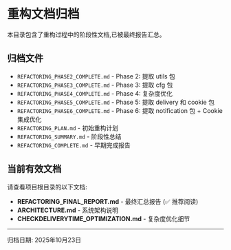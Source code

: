 # 重构文档归档

本目录包含了重构过程中的阶段性文档,已被最终报告汇总。

## 归档文件

- `REFACTORING_PHASE2_COMPLETE.md` - Phase 2: 提取 utils 包
- `REFACTORING_PHASE3_COMPLETE.md` - Phase 3: 提取 cfg 包
- `REFACTORING_PHASE4_COMPLETE.md` - Phase 4: 复杂度优化
- `REFACTORING_PHASE5_COMPLETE.md` - Phase 5: 提取 delivery 和 cookie 包
- `REFACTORING_PHASE6_COMPLETE.md` - Phase 6: 提取 notification 包 + Cookie 集成优化
- `REFACTORING_PLAN.md` - 初始重构计划
- `REFACTORING_SUMMARY.md` - 阶段性总结
- `REFACTORING_COMPLETE.md` - 早期完成报告

## 当前有效文档

请查看项目根目录的以下文档:

- **REFACTORING_FINAL_REPORT.md** - 最终汇总报告 (✅ 推荐阅读)
- **ARCHITECTURE.md** - 系统架构说明
- **CHECKDELIVERYTIME_OPTIMIZATION.md** - 复杂度优化细节

---

归档日期: 2025年10月23日
